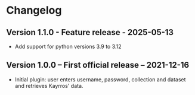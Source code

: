 # Changelog

## Version 1.1.0 - Feature release - 2025-05-13
- Add support for python versions 3.9 to 3.12

## Version 1.0.0 – First official release – 2021-12-16
- Initial plugin: user enters username, password, collection and dataset and retrieves Kayrros' data.
